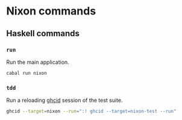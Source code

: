 # Nixon commands

## Haskell commands

### `run`

Run the main application.

```bash
cabal run nixon
```

### `tdd`

Run a reloading [ghcid](https://github.com/ndmitchell/ghcid) session of the test
suite.

```bash
ghcid --target=nixon --run=":! ghcid --target=nixon-test --run"
```
